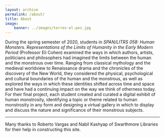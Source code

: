 ```yaml
---
layout: archive
permalink: /about/
title: About
image:
    banner: ../images/torres-el-pez.jpg
---
```



During the spring semester of 2020, students in *SPAN/LITRS 058: Human Monsters. Representations of the Limits of Humanity in the Early Modern Period* (Professor Eli Cohen) examined the ways in which authors, artists, politicians and philosophers had imagined the limits between the human and the monstrous over time. Ranging from classical mythology and the medieval worldview to Renaissance drama and the chronicles of the discovery of the New World, they considered the physical, psychological and cultural boundaries of the human and the monstrous, as well as explored the ways in which these identities shifted across time and space and have had a continuing impact on the way we think of otherness today. For their final project, each student created and curated a digital exhibit of human monstrosity, identifying a topic or theme related to human monstrosity in any form and designing a virtual gallery in which to display and discuss the nature and significance of their monstrous subjects. 

<hr/>

Many thanks to Roberto Vargas and Nabil Kashyap of Swarthmore Libraries for their help in constructing this site.